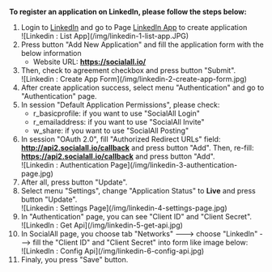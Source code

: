 __To register an application on LinkedIn, please follow the steps below:__

1. Login to [LinkedIn](https://www.linkedin.com/) and go to Page [LinkedIn App](https://www.linkedin.com/secure/developer) to create application
    <div class="soclall-br"></div>
    ![Linkedin : List App](/img/linkedin-1-list-app.JPG)
    <div class="soclall-br"></div>
2. Press button "Add New Application" and fill the application form with the below information
    * Website URL: __https://socialall.io/__
3. Then, check to agreement checkbox and press button "Submit".
    <div class="soclall-br"></div>
    ![Linkedin : Create App Form](/img/linkedin-2-create-app-form.jpg)
    <div class="soclall-br"></div>
4. After create application success, select menu "Authentication" and go to "Authentication" page.
5. In session "Default Application Permissions", please check:
    * r_basicprofile: if you want to use "SocialAll Login"
    * r_emailaddress: if you want to use "SocialAll Invite"
    * w_share: if you want to use "SocialAll Posting"
6. In session "OAuth 2.0", fill "Authorized Redirect URLs" field: __http://api2.socialall.io/callback__ and press button "Add". Then, re-fill: __https://api2.socialall.io/callback__ and press button "Add".
    <div class="soclall-br"></div>
    ![Linkedin : Authentication Page](/img/linkedin-3-authentication-page.jpg)
    <div class="soclall-br"></div> 
7. After all, press button "Update".
8. Select menu "Settings", change "Application Status" to __Live__ and press button "Update".
    <div class="soclall-br"></div>
    ![Linkedin : Settings Page](/img/linkedin-4-settings-page.jpg)
    <div class="soclall-br"></div>    
9. In "Authentication" page, you can see "Client ID" and "Client Secret".
    <div class="soclall-br"></div>
    ![LinkedIn : Get Api](/img/linkedin-5-get-api.jpg)
    <div class="soclall-br"></div>
10. In SocialAll page, you choose tab "Networks" ---> choose "LinkedIn" ---> fill the "Client ID" and "Client Secret" into form like image below:
    <div class="soclall-br"></div>
    ![LinkedIn : Config Api](/img/linkedin-6-config-api.jpg)
    <div class="soclall-br"></div>
11. Finaly, you press "Save" button.